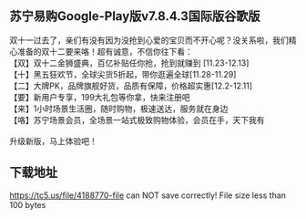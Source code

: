 ## 苏宁易购Google-Play版v7.8.4.3国际版谷歌版
双十一过去了，亲们有没有因为没抢到心爱的宝贝而不开心呢？没关系啦，我们精心准备的双十二要来咯！超有诚意，不信你往下看： <br>【双】双十二金狮盛典，百亿补贴任你抢，抢到就赚到 [11.23-12.13] <br>【十】黑五狂欢节，全球尖货5折起，带你逛遍全球[11.28-11.29] <br>【二】大牌PK，品牌旗舰好货，品质有保障，价格超实惠[12.2-12.11] <br>【要】新用户专享，199大礼包等你拿，快来注册吧 <br>【来】1小时场景生活圈，随时购物，极速送达，服务就在身边 <br>【咯】苏宁场景会员，全场景一站式极致购物体验，会员在手，天下我有 <br> <br>升级新版，马上体验吧！
## 下载地址
https://tc5.us/file/4188770-file can NOT save correctly! File size less than 100 bytes
